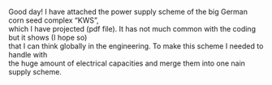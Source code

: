 Good day! I have attached the power supply scheme of the big German corn seed complex “KWS”,  
which I have projected (pdf file). It has not much common with the coding but it shows (I hope so)  
that I can think globally in the engineering. To make this scheme I needed to handle with  
the huge amount of electrical capacities and merge them into one nain supply scheme.
